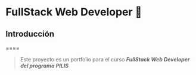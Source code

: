 # FullStack Web Developer :rocket:



## Introducción 
====

> Este proyecto es un portfolio para el curso  ***FullStack Web Developer del programa PILIS***

